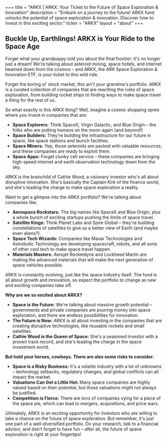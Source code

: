 +++
title = "ARKX |   ARKX: Your Ticket to the Future of Space Exploration & Innovation"
description = "Embark on a journey to the future! ARKX fund unlocks the potential of space exploration & innovation. Discover how to invest in this exciting sector."
ticker = "ARKX"
layout = "about"
+++

        


## Buckle Up, Earthlings!  ARKX is Your Ride to the Space Age

Forget what your grandpappy told you about the final frontier: it's no longer just a dream!  We're talking about asteroid mining, space hotels, and internet beamed down from the cosmos – and ARKX, the ARK Space Exploration & Innovation ETF, is your ticket to this wild ride. 

Forget the boring ol' stock market, this ain't your grandma's portfolio. ARKX is a curated collection of companies that are rewriting the rules of space exploration, from building rocket ships to finding ways to make space travel a thing for the rest of us.

So what exactly is this ARKX thing? Well, imagine a cosmic shopping spree where you invest in companies that are:

* **Space Explorers:**  Think SpaceX, Virgin Galactic, and Blue Origin – the folks who are putting humans on the moon again (and beyond!)
* **Space Builders:** They're building the infrastructure for our future in space, like space stations and launch facilities.  
* **Space Miners:**  Yep, those asteroids are packed with valuable resources, and these companies are ready to exploit them.
* **Space Apps:**  Forget clunky cell service –  these companies are bringing high-speed internet and earth observation technology down from the sky.

ARKX is the brainchild of Cathie Wood, a visionary investor who's all about disruptive innovation.  She's basically the Captain Kirk of the finance world, and she's leading the charge to make space exploration a reality. 

Want to get a glimpse into the ARKX portfolio? We're talking about companies like:

* **Aerospace Rockstars:**  The big names like SpaceX and Blue Origin, plus a whole bunch of exciting startups pushing the limits of space travel.
* **Satellite Kings:**  Think Planet Labs and Spire Global –  they're building constellations of satellites to give us a better view of Earth (and maybe even aliens?).
* **Space Tech Wizards:**  Companies like Maxar Technologies and Astrobotic Technology are developing spacecraft, robots, and all sorts of other cool tech to make space travel happen.
* **Materials Masters:**  Aerojet Rocketdyne and Lockheed Martin are making the advanced materials that will make the next generation of space vehicles possible.

ARKX is constantly evolving, just like the space industry itself.  The fund is all about growth and innovation, so expect the portfolio to change as new and exciting companies take off.

**Why are we so excited about ARKX?**

* **Space is the Future:**  We're talking about massive growth potential – governments and private companies are pouring money into space exploration, and there are endless possibilities for innovation. 
* **The Future is Now:**  ARKX is all about investing in the companies that are creating disruptive technologies, like reusable rockets and small satellites. 
* **Cathie Wood is the Queen of Space:**  She's a seasoned investor with a proven track record, and she's leading the charge in the space investment world.

**But hold your horses, cowboys.  There are also some risks to consider:**

* **Space is a Risky Business:**  It's a volatile industry with a lot of unknowns –  technology setbacks, regulatory changes, and global conflicts can all impact the market.
* **Valuations Can Get a Little Hot:**  Many space companies are highly valued based on their potential, but those valuations might not always be justified.
* **Competition is Fierce:**  There are tons of companies vying for a piece of the space pie, which can lead to mergers, acquisitions, and price wars.

Ultimately, ARKX is an exciting opportunity for investors who are willing to take a chance on the future of space exploration. But remember, it's just one part of a well-diversified portfolio.  Do your research, talk to a financial advisor, and don't forget to have fun – after all, the future of space exploration is right at your fingertips! 

        